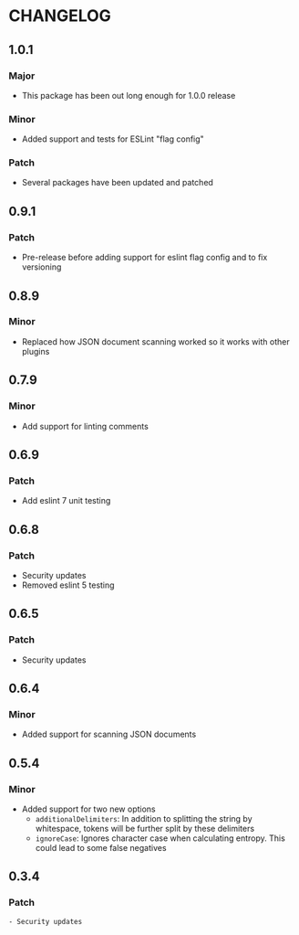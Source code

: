 # CHANGELOG

## 1.0.1

### Major

- This package has been out long enough for 1.0.0 release

### Minor

- Added support and tests for ESLint "flag config"

### Patch

- Several packages have been updated and patched

## 0.9.1

### Patch

- Pre-release before adding support for eslint flag config and to fix versioning

## 0.8.9

### Minor

- Replaced how JSON document scanning worked so it works with other plugins

## 0.7.9

### Minor

- Add support for linting comments

## 0.6.9

### Patch

- Add eslint 7 unit testing

## 0.6.8

### Patch

- Security updates
- Removed eslint 5 testing

## 0.6.5

### Patch

- Security updates

## 0.6.4

### Minor

- Added support for scanning JSON documents

## 0.5.4

### Minor

- Added support for two new options
  - `additionalDelimiters`: In addition to splitting the string by whitespace, tokens will be further split by these delimiters
  - `ignoreCase`: Ignores character case when calculating entropy. This could lead to some false negatives

## 0.3.4

### Patch

    - Security updates

